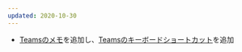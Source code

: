 ```yaml
---
updated: 2020-10-30
---
```

- [Teamsのメモ](/it/teams/)を追加し、[Teamsのキーボードショートカット](/it/teams/keyboard_shortcuts.html)を追加
